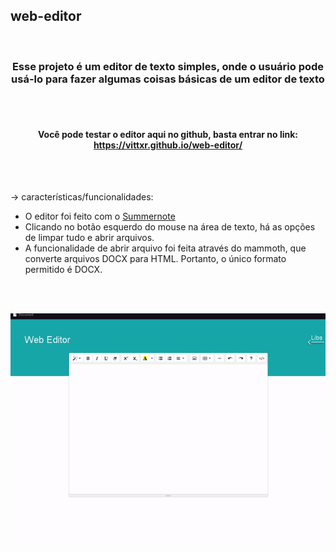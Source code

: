 <h2 aling="center"> web-editor </h2>

<br>

<h3 align="center">Esse projeto é um editor de texto simples, onde o usuário pode usá-lo para fazer algumas coisas básicas de um editor de texto</h3> 

<br>
<br>

<h4 align="center">Você pode testar o editor aqui no github, basta entrar no link: <a href="https://vittxr.github.io/web-editor/">https://vittxr.github.io/web-editor/</a></h4>

<br>
<br>

<p> -> características/funcionalidades: </p>
<ul>
    <li>O editor foi feito com o <a href="href="https://summernote.org"">Summernote</a>     </li>
    <li>Clicando no botão esquerdo do mouse na área de texto, há as opções de limpar tudo e abrir arquivos. </li>
    <li href="https://www.npmjs.com/package/mammoth?activeTab=dependents">A funcionalidade de abrir arquivo foi feita através do <a>mammoth</a>, que converte arquivos DOCX para HTML. Portanto, o único formato permitido é DOCX.</li>
</ul>

<br>
<br>

<p align="center">
  <img width="800" src="_assets/web-editor.gif">
</p>